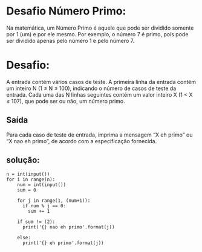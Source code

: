 # Desafio Número Primo:
Na matemática, um Número Primo é aquele que pode ser dividido somente por 1 (um) e por ele mesmo. Por exemplo, o número 7 é primo, pois pode ser dividido apenas pelo número 1 e pelo número 7.

# Desafio:
A entrada contém vários casos de teste. A primeira linha da entrada contém um inteiro N (1 ≤ N ≤ 100), indicando o número de casos de teste da entrada. Cada uma das N linhas seguintes contém um valor inteiro X (1 < X ≤ 107), que pode ser ou não, um número primo.

## Saída
Para cada caso de teste de entrada, imprima a mensagem “X eh primo” ou “X nao eh primo”, de acordo com a especificação fornecida.

## solução:
```
n = int(input())  
for i in range(n):  
    num = int(input())  
    sum = 0  

    for j in range(1, (num+1)):  
      if num % j == 0:  
        sum += 1  
   
    if sum != (2):  
      print('{} nao eh primo'.format(j))  

    else:  
      print('{} eh primo'.format(j))  
```

